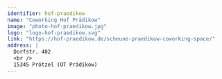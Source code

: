 ```yaml
---
identifier: hof-praedikow
name: "Coworking Hof Prädikow"
image: "photo-hof-praedikow.jpg"
logo: "logo-hof-praedikow.svg"
link: "https://hof-praedikow.de/scheune-praedikow-coworking-space/"
address: |
  Dorfstr. 402
  <br />
  15345 Prötzel (OT Prädikow)
---
```

